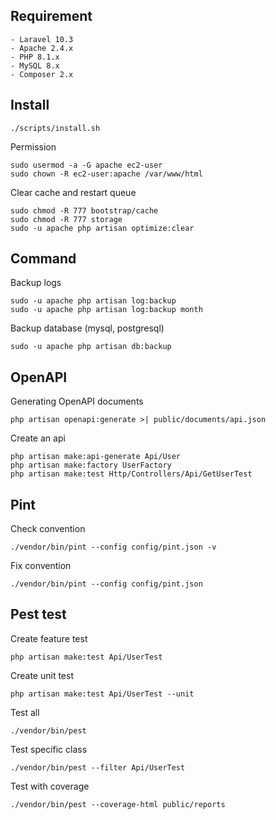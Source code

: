 ## Requirement
```
- Laravel 10.3
- Apache 2.4.x 
- PHP 8.1.x
- MySQL 8.x
- Composer 2.x
```

## Install
```
./scripts/install.sh
```

Permission
```
sudo usermod -a -G apache ec2-user
sudo chown -R ec2-user:apache /var/www/html
```

Clear cache and restart queue
```
sudo chmod -R 777 bootstrap/cache
sudo chmod -R 777 storage
sudo -u apache php artisan optimize:clear
```

## Command
Backup logs
```
sudo -u apache php artisan log:backup
sudo -u apache php artisan log:backup month
```

Backup database (mysql, postgresql)
```
sudo -u apache php artisan db:backup
```

## OpenAPI

Generating OpenAPI documents
```
php artisan openapi:generate >| public/documents/api.json
```

Create an api
```
php artisan make:api-generate Api/User
php artisan make:factory UserFactory
php artisan make:test Http/Controllers/Api/GetUserTest
```

## Pint

Check convention
```
./vendor/bin/pint --config config/pint.json -v
```

Fix convention
```
./vendor/bin/pint --config config/pint.json
```

## Pest test

Create feature test
```
php artisan make:test Api/UserTest
```

Create unit test
```
php artisan make:test Api/UserTest --unit
```

Test all
```
./vendor/bin/pest
```

Test specific class
```
./vendor/bin/pest --filter Api/UserTest
```

Test with coverage
```
./vendor/bin/pest --coverage-html public/reports
```
